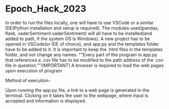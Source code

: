 # Epoch_Hack_2023

In order to run the files locally, one will have to use VSCode or a similar IDE(Python installation and setup is required). The modules used(pandas, flask, vaderSentiment.vaderSentiment) will all have to be installed(and added to path, if the system OS is Windows).
A new project has to be opened in VSCode(or IDE of choice), and app.py and the templates folder have to be added to it. It is important to keep the .html files in the templates folder, and not change any names.
""Every part of the program in app.py that references a .csv file has to be modified to the path address of the .csv file in question.""(IMPORTANT)
A browser is required to load the web pages upon execution of program

Method of execution-

Upon running the app.py file, a link to a web page is generated in the terminal. Clicking on it takes the user to the webpage, where input is accepted and information is displayed.
